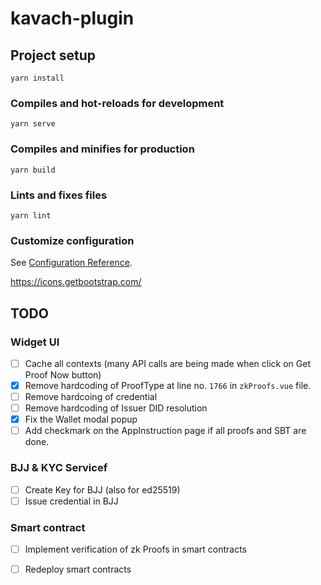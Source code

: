 # kavach-plugin

## Project setup
```
yarn install
```

### Compiles and hot-reloads for development
```
yarn serve
```

### Compiles and minifies for production
```
yarn build
```

### Lints and fixes files
```
yarn lint
```

### Customize configuration
See [Configuration Reference](https://cli.vuejs.org/config/).

https://icons.getbootstrap.com/



## TODO

### Widget UI
- [ ] Cache all contexts (many API calls are being made when click on Get Proof Now button)
- [x] Remove hardcoding of ProofType at line no. `1766` in `zkProofs.vue` file.
- [ ] Remove hardcoing of credential 
- [ ] Remove hardcoding of Issuer DID resolution
- [x] Fix the Wallet modal popup
- [ ] Add checkmark on the AppInstruction page if all proofs and SBT are done.

### BJJ & KYC Servicef
- [ ] Create Key for BJJ (also for ed25519)
- [ ] Issue credential in BJJ

### Smart contract
- [ ] Implement verification of zk Proofs in smart contracts
- [ ] Redeploy smart contracts

